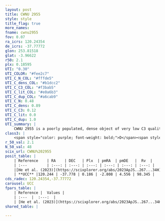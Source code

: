 ```yaml
---
layout: post
title: CWNU 2955
style: style
title_flag: true
more_names: 
fname: cwnu2955
fov: 0.07
ra_icrs: 120.24354
de_icrs: -37.77772
glon: 253.81518
glat: -3.96622
r50: 2.1
plx: 0.18595
UTI: "0.30"
UTI_COLOR: "#fee2c7"
UTI_C_N_COL: "#fffde5"
UTI_C_dens_COL: "#b1dcc2"
UTI_C_C3_COL: "#f3bab5"
UTI_C_lit_COL: "#e0a6b3"
UTI_C_dup_COL: "#a6cab9"
UTI_C_N: 0.48
UTI_C_dens: 0.89
UTI_C_C3: 0.12
UTI_C_lit: 0.0
UTI_C_dup: 1.0
UTI_summary: |
    CWNU 2955 is a poorly populated, dense object of very low C3 quality. It was recently reported in the literature.
class3: |
    <span style="color: purple; font-weight: bold;">D</span><span style="color: red; font-weight: bold;">C</span>
r_50_val: 2.1
N_50_val: 48
scix_url: CWNU%202955
posit_table: |
    | Reference    | RA    | DEC   | Plx  | pmRA  | pmDE   |  Rv  |
    | :---         | :---: | :---: | :---: | :---: | :---: | :---: |
    |[He et al. (2023)](https://scixplorer.org/abs/2023ApJS..267...34H) | 120.253 | -37.772 | 0.19 | -2.782 | 4.556 | 98.35 |
    | **UCC** |120.244 | -37.778 | 0.186 | -2.808 | 4.556 | 98.345 | 
cds_radec: 120.24354,-37.77772
carousel: UCC
fpars_table: |
    | Reference |  Values |
    | :---  |  :---:  |
    | [He et al. (2023)](https://scixplorer.org/abs/2023ApJS..267...34H) | `A0=2.35, m-M=12.9, logA=9.2` |
shared_table: |
    
---
```

